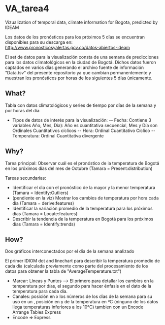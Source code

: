 # VA_tarea4
Vizualization of temporal data, climate information for Bogota, predicted by IDEAM

Los datos de los pronósticos para los próximos 5 días se encuentran disponibles para su descarga en:
http://www.pronosticosyalertas.gov.co/datos-abiertos-ideam

El set de datos para la visualización consta de una semana de predicciones para los datos climatológicos en la ciudad de Bogotá. Dichos datos fueron captados en varios días generando el archivo fuente de información "Data.tsv" del presente repositorio ya que cambian permanentemente y muestran los pronósticos por horas de los siguientes 5 días únicamente.

## What?
Tabla con datos climatológicos y series de tiempo por días de la semana y por horas del día

 - Tipos de datos de interés para la visualización:
 -- Fecha: Contiene 3 variables Año, Mes, Día): Año es cuantitativa secuencial, Mes y Día son Ordinales Cuantitativos cíclicos
 -- Hora: Ordinal Cuantitativo Cíclico
 -- Temperatura: Ordinal Cuantitativa divergente
 
 ## Why?
 Tarea principal: Observar cuál es el pronóstico de la temperatura de Bogotá en los próximos días del mes de Octubre (Tamara = Present:distribution)
 
 Tareas secundarias: 
 - Identificar el dìa con el pronóstico de la mayor y la menor temperatura (Tamara = Identify:Outliers)
 - (pendiente en la viz) Mostrar los cambios de temperatura por hora cada día (Tamara = derive:features)
 - Identificar la variación promedio de la temperatura para los próximos días (Tamara = Locate:features)
 - Describir la tendencia de la temperatura en Bogotá para los próximos días (Tamara = Identify:trends)
 
 ## How?
 Dos gráficos interconectados por el día de la semana analizado
 
 El primer IDIOM dot and linechart para describir la temperatura promedio de cada día (calculada previamente como parte del procesamiento de los datos para obtener la tabla de "AverageTemperature.txt")
 - Marcar: Líneas y Puntos --> El primero para detallar los cambios en la temperatura por días, el segundo para hacer énfasis en el dato de la temperatura para cada día.
 - Canales: posición en x los números de los días de la semana para su uso en un <Arrange-Tables Express>, posición en y de la temperatura en ªC (ninguno de los datos llega temperaturas inferiores a los 10ªC) tambien con un Encode Arrange Tables Express
 - Encode => Express
 
